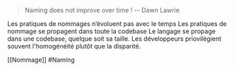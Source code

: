 >Naming does not improve over time !
>-- Dawn Lawrie

Les pratiques de nommages n’évoluent pas avec le temps
Les pratiques de nommage se propagent dans toute la codebase
Le langage se propage dans une codebase, quelque soit sa taille. 
Les développeurs priovilégient souvent l'homogénéité plutôt que la disparité.

[[Nommage]]
#Naming 